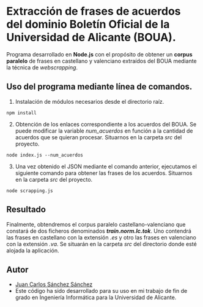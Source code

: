 # Extracción de frases de acuerdos del dominio Boletín Oficial de la Universidad de Alicante (BOUA).
Programa desarrollado en **Node.js** con el propósito de obtener un **corpus paralelo** de frases en castellano y valenciano extraídos del BOUA mediante la técnica de _webscrapping_. 

## Uso del programa mediante línea de comandos.
1. Instalación de módulos necesarios desde el directorio raíz. 
```
npm install
```
2. Obtención de los enlaces correspondiente a los acuerdos del BOUA. Se puede modificar la variable *num_acuerdos* en función a la cantidad de acuerdos que se quieran procesar. Situarnos en la carpeta _src_ del proyecto.
```
node index.js --num_acuerdos 
```
3. Una vez obtenido el JSON mediante el comando anterior, ejecutamos el siguiente comando para obtener las frases de los acuerdos. Situarnos en la carpeta _src_ del proyecto.
```
node scrapping.js
```

## Resultado
Finalmente, obtendremos el corpus paralelo castellano-valenciano que constará de dos ficheros denominados ***train.norm.lc.tok***. Uno contendrá las frases en castellano con la extensión _.es_ y otro las frases en valenciano con la extensión _.va_. Se situarán en la carpeta _src_ del directorio donde esté alojada la aplicación. 


## Autor
- [Juan Carlos Sánchez Sánchez](https://github.com/jcss9)
- Este código ha sido desarrollado para su uso en mi trabajo de fin de grado en Ingeniería Informática para la Universidad de Alicante. 
